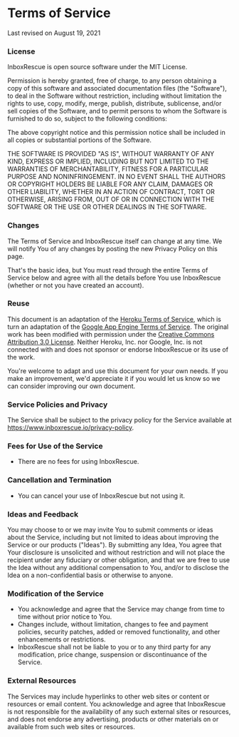 Terms of Service
================

Last revised on August 19, 2021

### License

InboxRescue is open source software under the MIT License.

Permission is hereby granted, free of charge, to any person obtaining a copy
of this software and associated documentation files (the "Software"), to deal
in the Software without restriction, including without limitation the rights
to use, copy, modify, merge, publish, distribute, sublicense, and/or sell
copies of the Software, and to permit persons to whom the Software is
furnished to do so, subject to the following conditions:

The above copyright notice and this permission notice shall be included in all
copies or substantial portions of the Software.

THE SOFTWARE IS PROVIDED "AS IS", WITHOUT WARRANTY OF ANY KIND, EXPRESS OR
IMPLIED, INCLUDING BUT NOT LIMITED TO THE WARRANTIES OF MERCHANTABILITY,
FITNESS FOR A PARTICULAR PURPOSE AND NONINFRINGEMENT. IN NO EVENT SHALL THE
AUTHORS OR COPYRIGHT HOLDERS BE LIABLE FOR ANY CLAIM, DAMAGES OR OTHER
LIABILITY, WHETHER IN AN ACTION OF CONTRACT, TORT OR OTHERWISE, ARISING FROM,
OUT OF OR IN CONNECTION WITH THE SOFTWARE OR THE USE OR OTHER DEALINGS IN THE
SOFTWARE.

### Changes

The Terms of Service and InboxRescue itself can change at any time. We will notify You of any changes by posting the new Privacy Policy on this page.

That's the basic idea, but You must read through the entire Terms of Service below and agree with all the details before You use InboxRescue (whether or not you have created an account).

### Reuse

This document is an adaptation of the [Heroku Terms of Service](http://legal.heroku.com/tos), which is turn an adaptation of the [Google App Engine Terms of Service](http://code.google.com/appengine/terms.html). The original work has been modified with permission under the [Creative Commons Attribution 3.0 License](http://creativecommons.org/licenses/by/3.0/). Neither Heroku, Inc. nor Google, Inc. is not connected with and does not sponsor or endorse InboxRescue or its use of the work.

You're welcome to adapt and use this document for your own needs. If you make an improvement, we'd appreciate it if you would let us know so we can consider improving our own document.

### Service Policies and Privacy

The Service shall be subject to the privacy policy for the Service available at https://www.inboxrescue.io/privacy-policy.

### Fees for Use of the Service

* There are no fees for using InboxRescue.

### Cancellation and Termination

* You can cancel your use of InboxRescue but not using it. 

### Ideas and Feedback

You may choose to or we may invite You to submit comments or ideas about the Service, including but not limited to ideas about improving the Service or our products ("Ideas"). By submitting any Idea, You agree that Your disclosure is unsolicited and without restriction and will not place the recipient under any fiduciary or other obligation, and that we are free to use the Idea without any additional compensation to You, and/or to disclose the Idea on a non-confidential basis or otherwise to anyone.

### Modification of the Service

* You acknowledge and agree that the Service may change from time to time without prior notice to You.
* Changes include, without limitation, changes to fee and payment policies, security patches, added or removed functionality, and other enhancements or restrictions.
* InboxRescue shall not be liable to you or to any third party for any modification, price change, suspension or discontinuance of the Service.

### External Resources

The Services may include hyperlinks to other web sites or content or resources or email content. You acknowledge and agree that InboxRescue is not responsible for the availability of any such external sites or resources, and does not endorse any advertising, products or other materials on or available from such web sites or resources.
